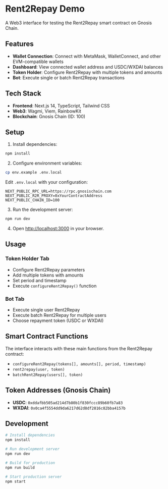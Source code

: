 # Rent2Repay Demo

A Web3 interface for testing the Rent2Repay smart contract on Gnosis Chain.

## Features

- **Wallet Connection**: Connect with MetaMask, WalletConnect, and other EVM-compatible wallets
- **Dashboard**: View connected wallet address and USDC/WXDAI balances
- **Token Holder**: Configure Rent2Repay with multiple tokens and amounts
- **Bot**: Execute single or batch Rent2Repay transactions

## Tech Stack

- **Frontend**: Next.js 14, TypeScript, Tailwind CSS
- **Web3**: Wagmi, Viem, RainbowKit
- **Blockchain**: Gnosis Chain (ID: 100)

## Setup

1. Install dependencies:
```bash
npm install
```

2. Configure environment variables:
```bash
cp env.example .env.local
```

Edit `.env.local` with your configuration:
```
NEXT_PUBLIC_RPC_URL=https://rpc.gnosischain.com
NEXT_PUBLIC_R2R_PROXY=0xYourContractAddress
NEXT_PUBLIC_CHAIN_ID=100
```

3. Run the development server:
```bash
npm run dev
```

4. Open [http://localhost:3000](http://localhost:3000) in your browser.

## Usage

### Token Holder Tab
- Configure Rent2Repay parameters
- Add multiple tokens with amounts
- Set period and timestamp
- Execute `configureRent2Repay()` function

### Bot Tab
- Execute single user Rent2Repay
- Execute batch Rent2Repay for multiple users
- Choose repayment token (USDC or WXDAI)

## Smart Contract Functions

The interface interacts with these main functions from the Rent2Repay contract:

- `configureRent2Repay(tokens[], amounts[], period, timestamp)`
- `rent2repay(user, token)`
- `batchRent2Repay(users[], token)`

## Token Addresses (Gnosis Chain)

- **USDC**: `0xddafbb505ad214d7b80b1f830fccc89b60fb7a83`
- **WXDAI**: `0x0ca4f5554dd9da6217d62d8df2816c82bba4157b`

## Development

```bash
# Install dependencies
npm install

# Run development server
npm run dev

# Build for production
npm run build

# Start production server
npm start
```
